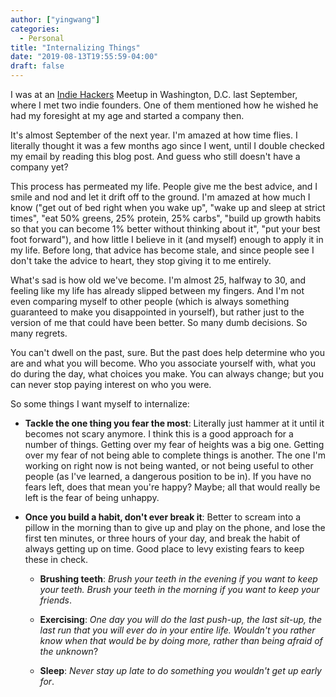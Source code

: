 ```yaml
---
author: ["yingwang"]
categories:
  - Personal
title: "Internalizing Things"
date: "2019-08-13T19:55:59-04:00"
draft: false
---
```


I was at an [Indie Hackers](https://www.indiehackers.com) Meetup in Washington,
D.C. last September, where I met two indie founders. One of them mentioned how
he wished he had my foresight at my age and started a company then.

It's almost September of the next year. I'm amazed at how time flies. I
literally thought it was a few months ago since I went, until I double checked
my email by reading this blog post. And guess who still doesn't have a company
yet?

This process has permeated my life. People give me the best advice, and I smile
and nod and let it drift off to the ground. I'm amazed at how much I know ("get
out of bed right when you wake up", "wake up and sleep at strict times", "eat
50% greens, 25% protein, 25% carbs", "build up growth habits so that you can
become 1% better without thinking about it", "put your best foot forward"), and
how little I believe in it (and myself) enough to apply it in my life. Before
long, that advice has become stale, and since people see I don't take the advice
to heart, they stop giving it to me entirely.

What's sad is how old we've become. I'm almost 25, halfway to 30, and feeling
like my life has already slipped between my fingers. And I'm not even comparing
myself to other people (which is always something guaranteed to make you
disappointed in yourself), but rather just to the version of me that could have
been better. So many dumb decisions. So many regrets.

You can't dwell on the past, sure. But the past does help determine who you are
and what you will become. Who you associate yourself with, what you do during
the day, what choices you make. You can always change; but you can never stop
paying interest on who you were.

So some things I want myself to internalize:

-   **Tackle the one thing you fear the most**: Literally just hammer at it
    until it becomes not scary anymore. I think this is a good approach for a
    number of things. Getting over my fear of heights was a big one. Getting
    over my fear of not being able to complete things is another. The one I'm
    working on right now is not being wanted, or not being useful to other
    people (as I've learned, a dangerous position to be in). If you have no
    fears left, does that mean you're happy? Maybe; all that would really be
    left is the fear of being unhappy.

-   **Once you build a habit, don't ever break it**: Better to scream into a
    pillow in the morning than to give up and play on the phone, and lose the
    first ten minutes, or three hours of your day, and break the habit of always
    getting up on time. Good place to levy existing fears to keep these in
    check.

    -   **Brushing teeth**: *Brush your teeth in the evening if you want to keep
        your teeth. Brush your teeth in the morning if you want to keep your
        friends*.

    -   **Exercising**: *One day you will do the last push-up, the last sit-up,
        the last run that you will ever do in your entire life. Wouldn't you
        rather know when that would be by doing more, rather than being afraid
        of the unknown*?

    -   **Sleep**: *Never stay up late to do something you wouldn't get up early
        for*.
